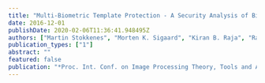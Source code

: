 ```yaml
---
title: "Multi-Biometric Template Protection - A Security Analysis of Binarized Statistical Features for Bloom Filters on Smartphones"
date: 2016-12-01
publishDate: 2020-02-06T11:36:41.948495Z
authors: ["Martin Stokkenes", "Morten K. Sigaard", "Kiran B. Raja", "Raghavendra Ramachandra", "\textbfM. Gomez-Barrero", "C. Busch"]
publication_types: ["1"]
abstract: ""
featured: false
publication: "*Proc. Int. Conf. on Image Processing Theory, Tools and Applications (IPTA)*"
---
```


